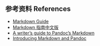 ## 参考资料 References

- [Markdown Guide](https://www.markdownguide.org/)
- [Markdown 指南中文版](https://www.markdown.xyz/)
- [A writer’s guide to Pandoc’s Markdown](https://allefeld.github.io/nerd-notes/Markdown/A%20writer's%20guide%20to%20Pandoc's%20Markdown.html#raw-content)
- [Introducing Markdown and Pandoc](https://github.com/Apress/introducing-markdown-and-pandoc)